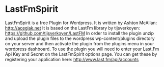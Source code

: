 LastFmSpirit
============
LastFmSpirit is a free Plugin for Wordpress.
It is written by Ashton McAllan: http://acegiak.net
It is based on the LastFm library by tijsverkoyen: https://github.com/tijsverkoyen/LastFM
In order to install the plugin unzip and upload the plugin files to the wordpress wp-content/plugins directory on your server and
then activate the plugin from the plugins menu in your wordpress dashboard.
To use the plugin you will need to enter your Last.Fm Api Key and Secret on the LastFmSpirit options page.
You can get these by registering your application here: http://www.last.fm/api/accounts
